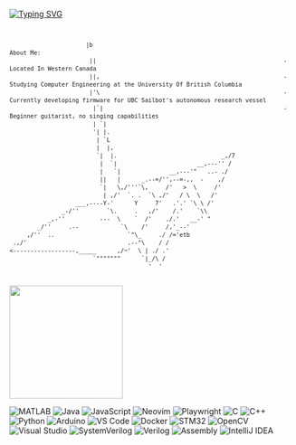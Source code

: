 [![Typing SVG](https://readme-typing-svg.demolab.com?font=Fira+Code&pause=1000&width=435&lines=Hello+World)](https://git.io/typing-svg)
<div style="text-align: center;">
<pre style="display: inline-block; font-size: 12px; line-height: 14px; text-align: left;">
<code>
                      |b                                                       About Me:
                       ||                                                      - Located In Western Canada
                       ||,                                                     - Studying Computer Engineering at the University Of British Columbia
                       |'\                                                     - Currently developing firmware for UBC Sailbot's autonomous research vessel
                        |`|                                                    - Beginner guitarist, no singing capabilities
                        | `|
                        '| |.
                         | `L
                         |  |,
                         `|  |.                              _,/7
                          |  `|                       __,---'' /
                          |   `|              __,---'"   ..- ./
                          ||   |      _.--=/'',--=-,,  -    ,/
                          `|   \,/'''`\,     /'   >  \     /'
                           | ,/'  `. .  `\ ,/'   / \  \   /'
                   ___,----Y-'      Y     7'   .'.' `\ \ /'
               _-/''        `\.     .   ,/'    /.'    `\\ 
           _,-''          ---  \    `  /'    ./.'   __-' "
        _/''     .--            `\    /'     /,'_--'
     ,/''  ..                     `"\_     ./ /='etb
 .,/'                             .--"\    / / 
<------------------,_____      ,/~'  \ | ./ .'
                        `"""""""      `|_/\ /
                                        '  '
</code>
</pre>
</div>

<a href="https://github.com/anuraghazra/convoychat">
  <img height=200 align="center" src="https://github-readme-stats.vercel.app/api/top-langs?username=re-emzee&layout=compact&langs_count=8&card_width=1000&theme=nord" />
</a>

<p align="justify">

![MATLAB](https://img.shields.io/badge/MATLAB-FF6600?style=for-the-badge&logo=mathworks&logoColor=white)
![Java](https://img.shields.io/badge/Java-ED8B00?style=for-the-badge&logo=openjdk&logoColor=white)
![JavaScript](https://img.shields.io/badge/JavaScript-F7DF1E?style=for-the-badge&logo=javascript&logoColor=black)
![Neovim](https://img.shields.io/badge/Neovim-57A143?style=for-the-badge&logo=neovim&logoColor=white)
![Playwright](https://img.shields.io/badge/Playwright-45ba4b?style=for-the-badge&logo=Playwright&logoColor=white)
![C](https://img.shields.io/badge/C-00599C?style=for-the-badge&logo=c&logoColor=white)
![C++](https://img.shields.io/badge/C++-00599C?style=for-the-badge&logo=c%2B%2B&logoColor=white)
![Python](https://img.shields.io/badge/Python-3776AB?style=for-the-badge&logo=python&logoColor=white)
![Arduino](https://img.shields.io/badge/Arduino-00979D?style=for-the-badge&logo=arduino&logoColor=white)
![VS Code](https://img.shields.io/badge/VS%20Code-007ACC?style=for-the-badge&logo=visualstudiocode&logoColor=white)
![Docker](https://img.shields.io/badge/Docker-2CA5E0?style=for-the-badge&logo=docker&logoColor=white)
![STM32](https://img.shields.io/badge/STM32-03234B?style=for-the-badge&logo=stmicroelectronics&logoColor=white)
![OpenCV](https://img.shields.io/badge/OpenCV-5C3EE8?style=for-the-badge&logo=opencv&logoColor=white)
![Visual Studio](https://img.shields.io/badge/Visual%20Studio-5C2D91?style=for-the-badge&logo=visualstudio&logoColor=white)
![SystemVerilog](https://img.shields.io/badge/SystemVerilog-404040?style=for-the-badge&logo=verilog&logoColor=white)
![Verilog](https://img.shields.io/badge/Verilog-404040?style=for-the-badge&logo=verilog&logoColor=white)
![Assembly](https://img.shields.io/badge/Assembly-555555?style=for-the-badge&logo=gnuassembly&logoColor=white)
![IntelliJ IDEA](https://img.shields.io/badge/IntelliJ-000000?style=for-the-badge&logo=intellijidea&logoColor=white)

</p>




<!--
**Re-Emzee/Re-Emzee** is a ✨ _special_ ✨ repository because its `README.md` (this file) appears on your GitHub profile.
## About Me:
- Located In Western Canada
- Studying Computer Engineering at the University Of British Columbia
- Currently developing firmware for UBC Sailbot's autonomous research vessel
- Beginner guitarist, no singing capabilities
Here are some ideas to get you started:

- 🔭 I’m currently working on ...
- 🌱 I’m currently learning ...
- 👯 I’m looking to collaborate on ...
- 🤔 I’m looking for help with ...
- 💬 Ask me about ...
- 📫 How to reach me: ...
- 😄 Pronouns: ...
- ⚡ Fun fact: ...
-->
